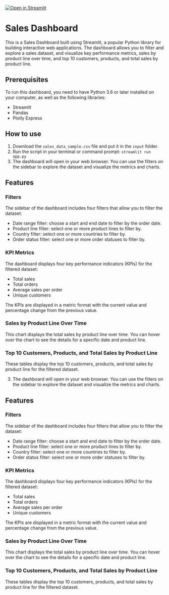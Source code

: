 [![Open in Streamlit](https://static.streamlit.io/badges/streamlit_badge_black_white.svg)](https://cameronjoejones-streamlit-sales-dashboard-app-3pmk71.streamlit.app/)

# Sales Dashboard

This is a Sales Dashboard built using Streamlit, a popular Python library for building interactive web applications. The dashboard allows you to filter and explore a sales dataset, and visualize key performance metrics, sales by product line over time, and top 10 customers, products, and total sales by product line.

## Prerequisites

To run this dashboard, you need to have Python 3.6 or later installed on your computer, as well as the following libraries:

- Streamlit
- Pandas
- Plotly Express



## How to use

1. Download the `sales_data_sample.csv` file and put it in the `input` folder.
2. Run the script in your terminal or command prompt: `streamlit run app.py`
3. The dashboard will open in your web browser. You can use the filters on the sidebar to explore the dataset and visualize the metrics and charts.

## Features

### Filters

The sidebar of the dashboard includes four filters that allow you to filter the dataset:

- Date range filter: choose a start and end date to filter by the order date.
- Product line filter: select one or more product lines to filter by.
- Country filter: select one or more countries to filter by.
- Order status filter: select one or more order statuses to filter by.

### KPI Metrics

The dashboard displays four key performance indicators (KPIs) for the filtered dataset:

- Total sales
- Total orders
- Average sales per order
- Unique customers

The KPIs are displayed in a metric format with the current value and percentage change from the previous value.

### Sales by Product Line Over Time

This chart displays the total sales by product line over time. You can hover over the chart to see the details for a specific date and product line.

### Top 10 Customers, Products, and Total Sales by Product Line

These tables display the top 10 customers, products, and total sales by product line for the filtered dataset.


3. The dashboard will open in your web browser. You can use the filters on the sidebar to explore the dataset and visualize the metrics and charts.

## Features

### Filters

The sidebar of the dashboard includes four filters that allow you to filter the dataset:

- Date range filter: choose a start and end date to filter by the order date.
- Product line filter: select one or more product lines to filter by.
- Country filter: select one or more countries to filter by.
- Order status filter: select one or more order statuses to filter by.

### KPI Metrics

The dashboard displays four key performance indicators (KPIs) for the filtered dataset:

- Total sales
- Total orders
- Average sales per order
- Unique customers

The KPIs are displayed in a metric format with the current value and percentage change from the previous value.

### Sales by Product Line Over Time

This chart displays the total sales by product line over time. You can hover over the chart to see the details for a specific date and product line.

### Top 10 Customers, Products, and Total Sales by Product Line

These tables display the top 10 customers, products, and total sales by product line for the filtered dataset.
